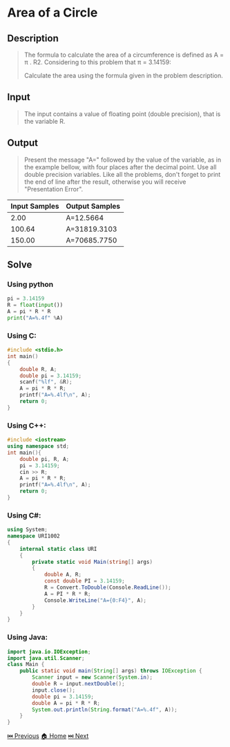 # Area of a Circle

## Description

> The formula to calculate the area of a circumference is defined as A = π . R2. Considering to this problem that π = 3.14159:
>
> Calculate the area using the formula given in the problem description.

## Input

> The input contains a value of floating point (double precision), that is the variable R.

## Output

> Present the message "A=" followed by the value of the variable, as in the example bellow, with four places after the decimal point. Use all double precision variables. Like all the problems, don't forget to print the end of line after the result, otherwise you will receive "Presentation Error".

| Input Samples | Output Samples |
| ------------- | -------------- |
| 2.00          | A=12.5664      |
| 100.64        | A=31819.3103   |
| 150.00        | A=70685.7750   |

## Solve

### Using python

```python
pi = 3.14159
R = float(input())
A = pi * R * R
print("A=%.4f" %A)
```

### Using C:

```c
#include <stdio.h>
int main()
{
    double R, A;
    double pi = 3.14159;
    scanf("%lf", &R);
    A = pi * R * R;
    printf("A=%.4lf\n", A);
    return 0;
}
```

### Using C++:

```c++
#include <iostream>
using namespace std;
int main(){
    double pi, R, A;
    pi = 3.14159;
    cin >> R;
    A = pi * R * R;
    printf("A=%.4lf\n", A);
    return 0;
}
```

### Using C#:

```c#
using System;
namespace URI1002
{
    internal static class URI
    {
        private static void Main(string[] args)
        {
            double A, R;
            const double PI = 3.14159;
            R = Convert.ToDouble(Console.ReadLine());
            A = PI * R * R;
            Console.WriteLine("A={0:F4}", A);
        }
    }
}
```

### Using Java:

```java
import java.io.IOException;
import java.util.Scanner;
class Main {
    public static void main(String[] args) throws IOException {
        Scanner input = new Scanner(System.in);
        double R = input.nextDouble();
        input.close();
        double pi = 3.14159;
        double A = pi * R * R;
        System.out.println(String.format("A=%.4f", A));
    }
}
```

[⏮️ Previous](/URI_1001/URI_1001.md)
[🏠 Home](/README.md)
[⏭️ Next](/URI_1003/URI_1003.md)
